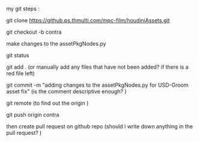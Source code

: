 my git steps : 

git clone https://github.ps.thmulti.com/mpc-film/houdiniAssets.git

git checkout -b contra

make changes to the assetPkgNodes.py

git status 

git add . (or manually add any files that have not been added? if there is a red file left) 

git commit -m "adding changes to the assetPkgNodes.py for USD-Groom asset fix"  (is the comment descriptive enough? )

git remote (to find out the origin ) 

git push origin contra

then create pull request on github repo (should i write down anything in the pull request? ) 
